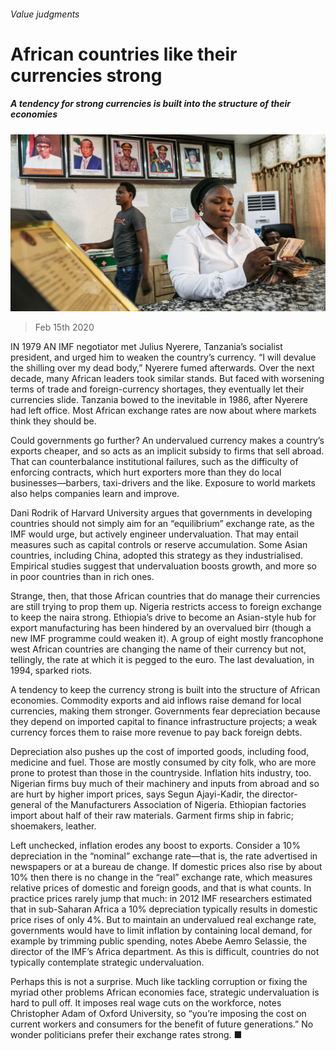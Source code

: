 ###### Value judgments

# African countries like their currencies strong 

##### A tendency for strong currencies is built into the structure of their economies 

![image](images/20200215_FNP002_0.jpg) 

> Feb 15th 2020 

IN 1979 AN IMF negotiator met Julius Nyerere, Tanzania’s socialist president, and urged him to weaken the country’s currency. “I will devalue the shilling over my dead body,” Nyerere fumed afterwards. Over the next decade, many African leaders took similar stands. But faced with worsening terms of trade and foreign-currency shortages, they eventually let their currencies slide. Tanzania bowed to the inevitable in 1986, after Nyerere had left office. Most African exchange rates are now about where markets think they should be.

Could governments go further? An undervalued currency makes a country’s exports cheaper, and so acts as an implicit subsidy to firms that sell abroad. That can counterbalance institutional failures, such as the difficulty of enforcing contracts, which hurt exporters more than they do local businesses—barbers, taxi-drivers and the like. Exposure to world markets also helps companies learn and improve.


Dani Rodrik of Harvard University argues that governments in developing countries should not simply aim for an “equilibrium” exchange rate, as the IMF would urge, but actively engineer undervaluation. That may entail measures such as capital controls or reserve accumulation. Some Asian countries, including China, adopted this strategy as they industrialised. Empirical studies suggest that undervaluation boosts growth, and more so in poor countries than in rich ones.

Strange, then, that those African countries that do manage their currencies are still trying to prop them up. Nigeria restricts access to foreign exchange to keep the naira strong. Ethiopia’s drive to become an Asian-style hub for export manufacturing has been hindered by an overvalued birr (though a new IMF programme could weaken it). A group of eight mostly francophone west African countries are changing the name of their currency but not, tellingly, the rate at which it is pegged to the euro. The last devaluation, in 1994, sparked riots.

A tendency to keep the currency strong is built into the structure of African economies. Commodity exports and aid inflows raise demand for local currencies, making them stronger. Governments fear depreciation because they depend on imported capital to finance infrastructure projects; a weak currency forces them to raise more revenue to pay back foreign debts.

Depreciation also pushes up the cost of imported goods, including food, medicine and fuel. Those are mostly consumed by city folk, who are more prone to protest than those in the countryside. Inflation hits industry, too. Nigerian firms buy much of their machinery and inputs from abroad and so are hurt by higher import prices, says Segun Ajayi-Kadir, the director-general of the Manufacturers Association of Nigeria. Ethiopian factories import about half of their raw materials. Garment firms ship in fabric; shoemakers, leather.

Left unchecked, inflation erodes any boost to exports. Consider a 10% depreciation in the “nominal” exchange rate—that is, the rate advertised in newspapers or at a bureau de change. If domestic prices also rise by about 10% then there is no change in the “real” exchange rate, which measures relative prices of domestic and foreign goods, and that is what counts. In practice prices rarely jump that much: in 2012 IMF researchers estimated that in sub-Saharan Africa a 10% depreciation typically results in domestic price rises of only 4%. But to maintain an undervalued real exchange rate, governments would have to limit inflation by containing local demand, for example by trimming public spending, notes Abebe Aemro Selassie, the director of the IMF’s Africa department. As this is difficult, countries do not typically contemplate strategic undervaluation.

Perhaps this is not a surprise. Much like tackling corruption or fixing the myriad other problems African economies face, strategic undervaluation is hard to pull off. It imposes real wage cuts on the workforce, notes Christopher Adam of Oxford University, so “you’re imposing the cost on current workers and consumers for the benefit of future generations.” No wonder politicians prefer their exchange rates strong. ■


